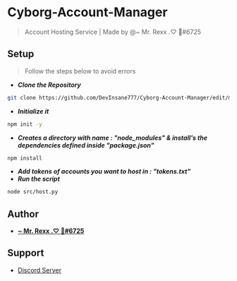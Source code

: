 # Cyborg-Account-Manager

> Account Hosting Service | Made by @~ Mr. Rexx .♡ 💸#6725

## Setup

> Follow the steps below to avoid errors

- _**Clone the Repository**_
```bash
git clone https://github.com/DevInsane777/Cyborg-Account-Manager/edit/main/README.md
```
- _**Initialize it**_
```bash
npm init -y
```
- _**Creates a directory with name : "node_modules" & install's the dependencies defined inside "package.json"**_
```bash
npm install
```
- _**Add tokens of accounts you want to host in : "tokens.txt"**_
- _**Run the script**_
```bash
node src/host.py
```

## Author

- **[~ Mr. Rexx .♡ 💸#6725](https://www.github.com/DevInsane777)**

## Support

- [Discord Server](https://discord.gg/EAGW6ayZvQ)
